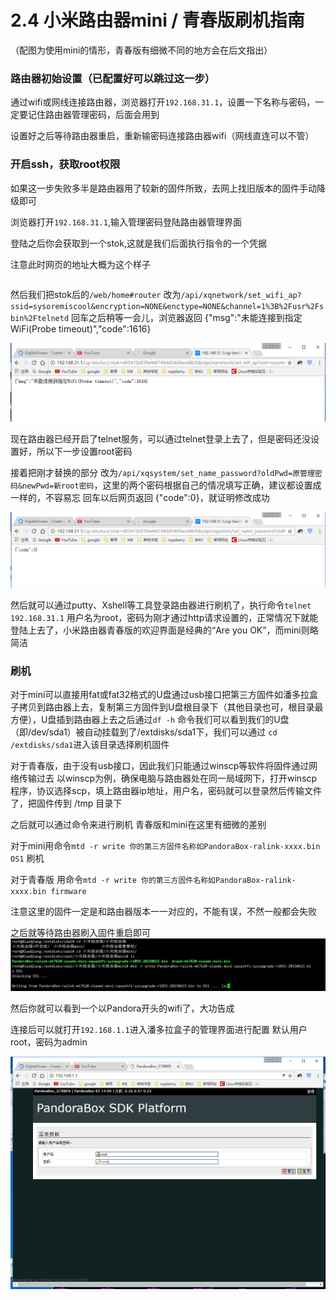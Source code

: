 # 2.4 小米路由器mini / 青春版刷机指南



（配图为使用mini的情形，青春版有细微不同的地方会在后文指出）

### 路由器初始设置（已配置好可以跳过这一步）
通过wifi或网线连接路由器，浏览器打开`192.168.31.1`，设置一下名称与密码，一定要记住路由器管理密码，后面会用到


设置好之后等待路由器重启，重新输密码连接路由器wifi（网线直连可以不管）


### 开启ssh，获取root权限

如果这一步失败多半是路由器用了较新的固件所致，去网上找旧版本的固件手动降级即可

浏览器打开`192.168.31.1`,输入管理密码登陆路由器管理界面

登陆之后你会获取到一个stok,这就是我们后面执行指令的一个凭据

注意此时网页的地址大概为这个样子
```http://192.168.31.1/cgi-bin/luci/;stok=554daed22ef11299955fde6fc2d5a664/web/home#router
```
然后我们把stok后的`/web/home#router`
改为`/api/xqnetwork/set_wifi_ap?ssid=sysoremiscool&encryption=NONE&enctype=NONE&channel=1%3B%2Fusr%2Fsbin%2Ftelnetd`
回车之后稍等一会儿，浏览器返回 
{"msg":"未能连接到指定WiFi(Probe timeout)","code":1616}


![](img/2.4-1.png)

现在路由器已经开启了telnet服务，可以通过telnet登录上去了，但是密码还没设置好，所以下一步设置root密码

接着把刚才替换的部分
改为`/api/xqsystem/set_name_password?oldPwd=原管理密码&newPwd=新root密码`，这里的两个密码根据自己的情况填写正确，建议都设置成一样的，不容易忘
回车以后网页返回 {"code":0}，就证明修改成功


![](img/2.4-2.png)


然后就可以通过putty、Xshell等工具登录路由器进行刷机了，执行命令`telnet 192.168.31.1`
用户名为root，密码为刚才通过http请求设置的，正常情况下就能登陆上去了，小米路由器青春版的欢迎界面是经典的“Are you OK”，而mini则略简洁


### 刷机

对于mini可以直接用fat或fat32格式的U盘通过usb接口把第三方固件如潘多拉盒子拷贝到路由器上去，复制第三方固件到U盘根目录下（其他目录也可，根目录最方便），U盘插到路由器上去之后通过`df -h` 命令我们可以看到我们的U盘（即/dev/sda1）被自动挂载到了/extdisks/sda1下，我们可以通过 `cd /extdisks/sda1`进入该目录选择刷机固件


对于青春版，由于没有usb接口，因此我们只能通过winscp等软件将固件通过网络传输过去
以winscp为例，确保电脑与路由器处在同一局域网下，打开winscp程序，协议选择scp，填上路由器ip地址，用户名，密码就可以登录然后传输文件了，把固件传到 /tmp 目录下

之后就可以通过命令来进行刷机
青春版和mini在这里有细微的差别

对于mini用命令`mtd -r write 你的第三方固件名称如PandoraBox-ralink-xxxx.bin  OS1`
刷机

对于青春版 用命令`mtd -r write 你的第三方固件名称如PandoraBox-ralink-xxxx.bin firmware`

注意这里的固件一定是和路由器版本一一对应的，不能有误，不然一般都会失败

之后就等待路由器刷入固件重启即可
![](img/2.4-3.png)



然后你就可以看到一个以Pandora开头的wifi了，大功告成

连接后可以就打开`192.168.1.1`进入潘多拉盒子的管理界面进行配置
默认用户root，密码为admin

![](img/2.4-4.png)


